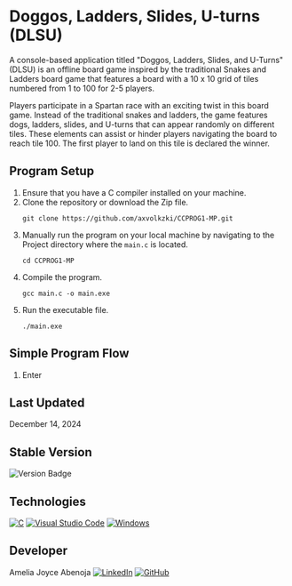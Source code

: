 # Doggos, Ladders, Slides, U-turns (DLSU)
A console-based application titled "Doggos, Ladders, Slides, and U-Turns" (DLSU) is an offline board game inspired by the traditional Snakes and Ladders board game that features a board with a 10 x 10 grid of tiles numbered from 1 to 100 for 2-5 players.

Players participate in a Spartan race with an exciting twist in this board game. Instead of the traditional snakes and ladders, the game features dogs, ladders, slides, and U-turns that can appear randomly on different tiles. These elements can assist or hinder players navigating the board to reach tile 100. The first player to land on this tile is declared the winner.

## Program Setup
1. Ensure that you have a C compiler installed on your machine.
2. Clone the repository or download the Zip file.
   ```
   git clone https://github.com/axvolkzki/CCPROG1-MP.git
   ```
3. Manually run the program on your local machine by navigating to the Project directory where the `main.c` is located.
   ```
   cd CCPROG1-MP
   ```
4. Compile the program.
   ```
   gcc main.c -o main.exe
   ```
5. Run the executable file.
   ```
   ./main.exe
   ```

## Simple Program Flow
1. Enter

## Last Updated
December 14, 2024

## Stable Version
![Version Badge](https://img.shields.io/badge/Version-2.0.0-blue)

## Technologies
[![C](https://img.shields.io/badge/C-00599C?logo=c&logoColor=white)](#)
[![Visual Studio Code](https://custom-icon-badges.demolab.com/badge/Visual%20Studio%20Code-0078d7.svg?logo=vsc&logoColor=white)](#)
[![Windows](https://custom-icon-badges.demolab.com/badge/Windows-0078D6?logo=windows11&logoColor=white)](#)

## Developer
Amelia Joyce Abenoja [![LinkedIn](https://img.shields.io/badge/Linkedin-%230077B5.svg?logo=linkedin&logoColor=white)](https://www.linkedin.com/in/amelia-joyce-abenoja/) [![GitHub](https://img.shields.io/badge/GitHub-%23121011.svg?logo=github&logoColor=white)](https://github.com/axvolkzki)
